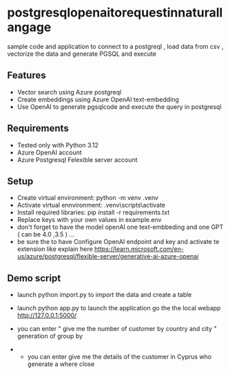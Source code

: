 # postgresqlopenaitorequestinnaturallangage
sample code and application to connect to a postgreql , load data from csv , vectorize the data and generate PGSQL and execute 



## Features
- Vector search using Azure postgreql 
- Create embeddings using Azure OpenAI text-embedding
- Use OpenAI to generate pgsqlcode and execute the query in postgresql

## Requirements
- Tested only with Python 3.12
- Azure OpenAI account
- Azure Postgresql Felexible server account

## Setup
- Create virtual environment: python -m venv .venv
- Activate virtual ennvironment: .venv\scripts\activate
- Install required libraries: pip install -r requirements.txt
- Replace keys with your own values in example.env
- don't forget to have the model openAI one text-embbeding and one GPT ( can be 4.0 ,3.5 ) ...
- be sure the to have Configure OpenAI endpoint and key and activate te extension like explain here https://learn.microsoft.com/en-us/azure/postgresql/flexible-server/generative-ai-azure-openai

## Demo script
- launch python import.py to import the data and create a table
- launch python app.py to launch the application go the the local webapp http://127.0.0.1:5000/

- you can enter  " give me the number of customer by country and city " generation of group by
- - you can enter give me the details of the customer in Cyprus who generate a where close 
